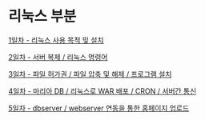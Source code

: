 # 리눅스 부분

[1일차 - 리눅스 사용 목적 및 설치](</LectureNote/1일차 - 리눅스 사용 목적 및 설치.md>)

[2일차 - 서버 복제 / 리눅스 명령어](%E1%84%85%E1%85%B5%E1%84%82%E1%85%AE%E1%86%A8%E1%84%89%E1%85%B3%20%E1%84%87%E1%85%AE%E1%84%87%E1%85%AE%E1%86%AB%204eacc8baafc14e3690d9ba1c616792f0/2%E1%84%8B%E1%85%B5%E1%86%AF%E1%84%8E%E1%85%A1%20-%20%E1%84%89%E1%85%A5%E1%84%87%E1%85%A5%20%E1%84%87%E1%85%A9%E1%86%A8%E1%84%8C%E1%85%A6%20%E1%84%85%E1%85%B5%E1%84%82%E1%85%AE%E1%86%A8%E1%84%89%E1%85%B3%20%E1%84%86%E1%85%A7%E1%86%BC%E1%84%85%E1%85%A7%E1%86%BC%E1%84%8B%E1%85%A5%20ae703eae054c443c8d28e2c8fd19da8a.md)

[3일차 - 파일 허가권 / 파일 압축 및 해제 / 프로그램 설치](%E1%84%85%E1%85%B5%E1%84%82%E1%85%AE%E1%86%A8%E1%84%89%E1%85%B3%20%E1%84%87%E1%85%AE%E1%84%87%E1%85%AE%E1%86%AB%204eacc8baafc14e3690d9ba1c616792f0/3%E1%84%8B%E1%85%B5%E1%86%AF%E1%84%8E%E1%85%A1%20-%20%E1%84%91%E1%85%A1%E1%84%8B%E1%85%B5%E1%86%AF%20%E1%84%92%E1%85%A5%E1%84%80%E1%85%A1%E1%84%80%E1%85%AF%E1%86%AB%20%E1%84%91%E1%85%A1%E1%84%8B%E1%85%B5%E1%86%AF%20%E1%84%8B%E1%85%A1%E1%86%B8%E1%84%8E%E1%85%AE%E1%86%A8%20%E1%84%86%E1%85%B5%E1%86%BE%20%E1%84%92%E1%85%A2%E1%84%8C%E1%85%A6%20%E1%84%91%E1%85%B3%E1%84%85%E1%85%A9%E1%84%80%202b5b9218f53245548ec1335a763d0c28.md)

[4일차 - 마리아 DB / 리눅스로 WAR 배포 / CRON / 서버간 통신](%E1%84%85%E1%85%B5%E1%84%82%E1%85%AE%E1%86%A8%E1%84%89%E1%85%B3%20%E1%84%87%E1%85%AE%E1%84%87%E1%85%AE%E1%86%AB%204eacc8baafc14e3690d9ba1c616792f0/4%E1%84%8B%E1%85%B5%E1%86%AF%E1%84%8E%E1%85%A1%20-%20%E1%84%86%E1%85%A1%E1%84%85%E1%85%B5%E1%84%8B%E1%85%A1%20DB%20%E1%84%85%E1%85%B5%E1%84%82%E1%85%AE%E1%86%A8%E1%84%89%E1%85%B3%E1%84%85%E1%85%A9%20WAR%20%E1%84%87%E1%85%A2%E1%84%91%E1%85%A9%20CRON%20%E1%84%89%E1%85%A5%E1%84%87%E1%85%A5%E1%84%80%E1%85%A1%E1%86%AB%204cb3334a27164e759fceb4ae833542e2.md)

[5일차 - dbserver / webserver 연동을 통한 홈페이지 업로드](%E1%84%85%E1%85%B5%E1%84%82%E1%85%AE%E1%86%A8%E1%84%89%E1%85%B3%20%E1%84%87%E1%85%AE%E1%84%87%E1%85%AE%E1%86%AB%204eacc8baafc14e3690d9ba1c616792f0/5%E1%84%8B%E1%85%B5%E1%86%AF%E1%84%8E%E1%85%A1%20-%20dbserver%20webserver%20%E1%84%8B%E1%85%A7%E1%86%AB%E1%84%83%E1%85%A9%E1%86%BC%E1%84%8B%E1%85%B3%E1%86%AF%20%E1%84%90%E1%85%A9%E1%86%BC%E1%84%92%E1%85%A1%E1%86%AB%20%E1%84%92%E1%85%A9%E1%86%B7%E1%84%91%E1%85%A6%2083460c21558144d0af21555901d66579.md)

